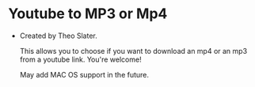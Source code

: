# Youtube to MP3 or Mp4
- Created by Theo Slater.

  This allows you to choose if you want to download an mp4 or an mp3 from a youtube link.
  You're welcome!

  May add MAC OS support in the future.
